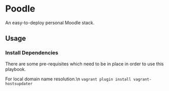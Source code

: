 # Poodle
An easy-to-deploy personal Moodle stack.

## Usage
### Install Dependencies
There are some pre-requisites which need to be in place in order to use this playbook.

For local domain name resolution.\n
`vagrant plugin install vagrant-hostsupdater`
